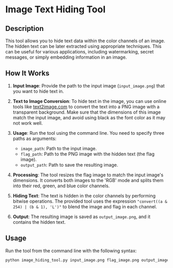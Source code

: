 # Image Text Hiding Tool

## Description

This tool allows you to hide text data within the color channels of an image. The hidden text can be later extracted using appropriate techniques. This can be useful for various applications, including watermarking, secret messages, or simply embedding information in an image.

## How It Works

1. **Input Image**: Provide the path to the input image (`input_image.png`) that you want to hide text in.

2. **Text to Image Conversion**: To hide text in the image, you can use online tools like [text2image.com](https://text2image.com/en/) to convert the text into a PNG image with a transparent background. Make sure that the dimensions of this image match the input image, and avoid using black as the font color as it may not work well.

3. **Usage**: Run the tool using the command line. You need to specify three paths as arguments:
    - `image_path`: Path to the input image.
    - `flag_path`: Path to the PNG image with the hidden text (the flag image).
    - `output_path`: Path to save the resulting image.

4. **Processing**: The tool resizes the flag image to match the input image's dimensions. It converts both images to the 'RGB' mode and splits them into their red, green, and blue color channels.

5. **Hiding Text**: The text is hidden in the color channels by performing bitwise operations. The provided tool uses the expression `"convert((a & 254) | (b & 1), 'L')"` to blend the image and flag in each channel.

6. **Output**: The resulting image is saved as `output_image.png`, and it contains the hidden text.

## Usage

Run the tool from the command line with the following syntax:

```bash
python image_hiding_tool.py input_image.png flag_image.png output_image.png
